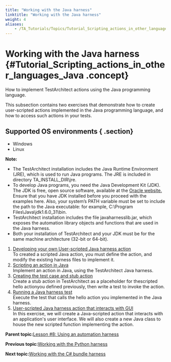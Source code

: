 ```yaml
--- 
title: "Working with the Java harness"
linktitle: "Working with the Java harness"
weight: 4
aliases: 
    - /TA_Tutorials/Topics/Tutorial_Scripting_actions_in_other_languages_java.html
---
```

# Working with the Java harness {#Tutorial_Scripting_actions_in_other_languages_Java .concept}

How to implement TestArchitect actions using the Java programming language.

This subsection contains two exercises that demonstrate how to create user-scripted actions implemented in the Java programming language, and how to access such actions in your tests.

## Supported OS environments { .section}

-   Windows
-   Linux

**Note:**

-   The TestArchitect installation includes the Java Runtime Environment \(JRE\), which is used to run Java programs. The JRE is included in directory TA\_INSTALL\_DIR\\jre.
-   To develop Java programs, you need the Java Development Kit \(JDK\). The JDK is free, open source software, available at the [Oracle website.](http://www.oracle.com/technetwork/java/javase/downloads/index.html) Ensure that you have JDK installed before you proceed with the examples here. Also, your system’s PATH variable must be set to include the path to the Java executable: for example, C:\\Program Files\\Java\\jdk1.6.0\_31\\bin.
-   TestArchitect installation includes the file javaharnesslib.jar, which exposes the automation library objects and functions that are used in the Java harness.
-   Both your installation of TestArchitect and your JDK must be for the same machine architecture \(32-bit or 64-bit\).

1.  [Developing your own User-scripted Java harness action](../../TA_Tutorials/Topics/Developing_your_own_harness_action_Java.html)  
 To created a scripted Java action, you must define the action, and modify the existing harness files to implement it.
2.  [Scripting an action in Java](../../TA_Tutorials/Topics/Scripting_an_action_Java.html)  
Implement an action in Java, using the TestArchitect Java harness.
3.  [Creating the test case and stub action](../../TA_Tutorials/Topics/Creating_the_test_case_and_stub_action_Java.html)  
Create a stub action in TestArchitect as a placeholder for thescripted hello actionyou defined previously, then write a test to invoke the action.
4.  [Running a Java harness test](../../TA_Tutorials/Topics/Running_the_test_4_Java.html)  
 Execute the test that calls the hello action you implemented in the Java harness.
5.  [User-scripted Java harness action that interacts with GUI](../../TA_Tutorials/Topics/Creating_a_harness_action_that_interacts_with_a_GUI_Java.html)  
 In this exercise, we will create a Java-scripted action that interacts with an application's user interface. We will also create a new Java class to house the new scripted function implementing the action.

**Parent topic:**[Lesson \#8: Using an automation harness](../../TA_Tutorials/Topics/Tutorial_Scripting_actions_in_other_languages.html)

**Previous topic:**[Working with the Python harness](../../TA_Tutorials/Topics/Tutorial_Scripting_actions_in_other_languages_python.html)

**Next topic:**[Working with the C\# bundle harness](../../TA_Tutorials/Topics/tut_Scripting_actions_in_other_languages_CSharp_bundle.html)

